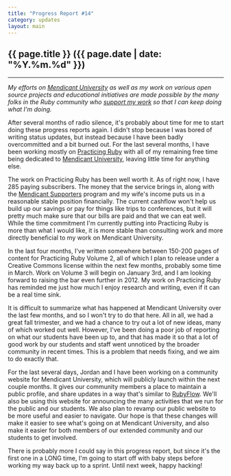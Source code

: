 ```yaml
---
title: "Progress Report #14"
category: updates
layout: main
---
```


## {{ page.title }} ({{ page.date | date: "%Y.%m.%d" }})

<hr>


_My efforts on [Mendicant University](http://university.rubymendicant.com) as well as my work on various open source projects and educational initiatives are made possible by the many folks in the Ruby community who [support my work](/support.html) so that I can keep doing what I'm doing._

After several months of radio silence, it's probably about time for me to start doing these progress reports again. I didn't stop because I was bored of writing status updates, but instead because I have been badly overcommitted and a bit burned out. For the last several months, I have been working mostly on [Practicing Ruby](http://practicingruby.com) with all of my remaining free time being dedicated to [Mendicant University](http://mendicantuniversity.org), leaving little time for anything else.

The work on Practicing Ruby has been well worth it. As of right now, I have 285 paying subscribers. The money that the service brings in, along with the [Mendicant Supporters](http://majesticseacreature.com/network.html) program and my wife's income puts us in a reasonable stable position financially. The current cashflow won't help us build up our savings or pay for things like trips to conferences, but it will pretty much make sure that our bills are paid and that we can eat well. While the time commitment I'm currently putting into Practicing Ruby is more than what I would like, it is more stable than consulting work and more directly beneficial to my work on Mendicant University.

In the last four months, I've written somewhere between 150-200 pages of content for Practicing Ruby Volume 2, all of which I plan to release under a Creative Commons license within the next few months, probably some time in March. Work on Volume 3 will begin on January 3rd, and I am looking forward to raising the bar even further in 2012. My work on Practicing Ruby has reminded me just how much I enjoy research and writing, even if it can be a real time sink.  

It is difficult to summarize what has happened at Mendicant University over the last few months, and so I won't try to do that here. All in all, we had a great fall trimester, and we had a chance to try out a lot of new ideas, many of which worked out well. However, I've been doing a poor job of reporting on what our students have been up to, and that has made it so that a lot of good work by our students and staff went unnoticed by the broader community in recent times. This is a problem that needs fixing, and we aim to do exactly that.

For the last several days, Jordan and I have been working on a community website for Mendicant University, which will publicly launch within the next couple months. It gives our community members a place to maintain a public profile, and share updates in a way that's similar to [RubyFlow](http://rubyflow.com). We'll also be using this website for announcing the many activities that we run for the public and our students. We also plan to revamp our public website to be more useful and easier to navigate. Our hope is that these changes will make it easier to see what's going on at Mendicant University, and also make it easier for both members of our extended community and our students to get involved.

There is probably more I could say in this progress report, but since it's the first one in a LONG time, I'm going to start off with baby steps before working my way back up to a sprint. Until next week, happy hacking!
